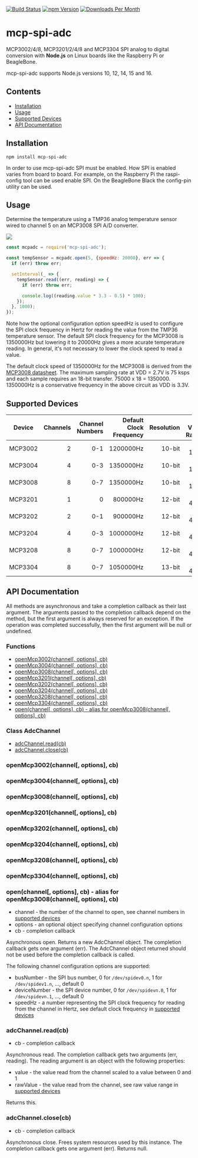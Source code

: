 [![Build Status](https://app.travis-ci.com/fivdi/mcp-spi-adc.svg?branch=master)](https://app.travis-ci.com/github/fivdi/mcp-spi-adc)
[![npm Version](http://img.shields.io/npm/v/mcp-spi-adc.svg)](https://www.npmjs.com/package/mcp-spi-adc)
[![Downloads Per Month](http://img.shields.io/npm/dm/mcp-spi-adc.svg)](https://www.npmjs.com/package/mcp-spi-adc)

# mcp-spi-adc

MCP3002/4/8, MCP3201/2/4/8 and MCP3304 SPI analog to digital conversion with
**Node.js** on Linux boards like the Raspberry Pi or BeagleBone.

mcp-spi-adc supports Node.js versions 10, 12, 14, 15 and 16.

## Contents

 * [Installation](#installation)
 * [Usage](#usage)
 * [Supported Devices](#supported-devices)
 * [API Documentation](#api-documentation)

## Installation

```
npm install mcp-spi-adc
```

In order to use mcp-spi-adc SPI must be enabled. How SPI is enabled varies
from board to board. For example, on the Raspberry Pi the raspi-config tool
can be used enable SPI. On the BeagleBone Black the config-pin utility can be
used.

## Usage

Determine the temperature using a TMP36 analog temperature sensor wired to
channel 5 on an MCP3008 SPI A/D converter.

<img src="https://raw.githubusercontent.com/fivdi/mcp-spi-adc/master/example/pi-mcp3008-tmp36.png">

```js
const mcpadc = require('mcp-spi-adc');

const tempSensor = mcpadc.open(5, {speedHz: 20000}, err => {
  if (err) throw err;

  setInterval(_ => {
    tempSensor.read((err, reading) => {
      if (err) throw err;

      console.log((reading.value * 3.3 - 0.5) * 100);
    });
  }, 1000);
});
```

Note how the optional configuration option speedHz is used to configure the
SPI clock frequency in Hertz for reading the value from the TMP36 temperature
sensor. The default SPI clock frequency for the MCP3008 is 1350000Hz but
lowering it to 20000Hz gives a more acurate temperature reading. In general,
it's not necessary to lower the clock speed to read a value.

The default clock speed of 1350000Hz for the MCP3008 is derived from the
[MCP3008 datasheet](https://cdn-shop.adafruit.com/datasheets/MCP3008.pdf).
The maximum sampling rate at VDD = 2.7V is 75 ksps and each sample requires
an 18-bit transfer. 75000 x 18 = 1350000. 1350000Hz is a conservative frequency
in the above circuit as VDD is 3.3V.

## Supported Devices

Device | Channels | Channel Numbers | Default Clock Frequency | Resolution | Raw Value Range
:---: | ---: | ---: | ---: | ---: | ---:
MCP3002 | 2 | 0-1 | 1200000Hz | 10-bit | 0-1023
MCP3004 | 4 | 0-3 | 1350000Hz | 10-bit | 0-1023
MCP3008 | 8 | 0-7 | 1350000Hz | 10-bit | 0-1023
MCP3201 | 1 | 0 | 800000Hz | 12-bit | 0-4095
MCP3202 | 2 | 0-1 | 900000Hz | 12-bit | 0-4095
MCP3204 | 4 | 0-3 | 1000000Hz | 12-bit | 0-4095
MCP3208 | 8 | 0-7 | 1000000Hz | 12-bit | 0-4095
MCP3304 | 8 | 0-7 | 1050000Hz | 13-bit | 0-4095

## API Documentation

All methods are asynchronous and take a completion callback as their last
argument. The arguments passed to the completion callback depend on the
method, but the first argument is always reserved for an exception. If the
operation was completed successfully, then the first argument will be null
or undefined.

### Functions

- [openMcp3002(channel[, options], cb)](#openmcp3002channel-options-cb)
- [openMcp3004(channel[, options], cb)](#openmcp3004channel-options-cb)
- [openMcp3008(channel[, options], cb)](#openmcp3008channel-options-cb)
- [openMcp3201(channel[, options], cb)](#openmcp3201channel-options-cb)
- [openMcp3202(channel[, options], cb)](#openmcp3202channel-options-cb)
- [openMcp3204(channel[, options], cb)](#openmcp3204channel-options-cb)
- [openMcp3208(channel[, options], cb)](#openmcp3208channel-options-cb)
- [openMcp3304(channel[, options], cb)](#openmcp3304channel-options-cb)
- [open(channel[, options], cb) - alias for openMcp3008(channel[, options], cb)](#openchannel-options-cb---alias-for-openmcp3008channel-options-cb)

### Class AdcChannel

- [adcChannel.read(cb)](#adcchannelreadcb)
- [adcChannel.close(cb)](#adcchannelclosecb)

### openMcp3002(channel[, options], cb)
### openMcp3004(channel[, options], cb)
### openMcp3008(channel[, options], cb)
### openMcp3201(channel[, options], cb)
### openMcp3202(channel[, options], cb)
### openMcp3204(channel[, options], cb)
### openMcp3208(channel[, options], cb)
### openMcp3304(channel[, options], cb)
### open(channel[, options], cb) - alias for openMcp3008(channel[, options], cb)
- channel - the number of the channel to open, see channel numbers in
[supported devices](#supported-devices)
- options - an optional object specifying channel configuration options
- cb - completion callback

Asynchronous open. Returns a new AdcChannel object. The completion callback
gets one argument (err). The AdcChannel object returned should not be used
before the completion callback is called.

The following channel configuration options are supported:

- busNumber - the SPI bus number, 0 for `/dev/spidev0.n`,
1 for `/dev/spidev1.n`, ..., default 0
- deviceNumber - the SPI device number, 0 for `/dev/spidevn.0`,
1 for `/dev/spidevn.1`, ..., default 0
- speedHz - a number representing the SPI clock frequency for reading from the
channel in Hertz, see default clock frequency in
[supported devices](#supported-devices)

### adcChannel.read(cb)
- cb - completion callback

Asynchronous read. The completion callback gets two arguments (err,
reading). The reading argument is an object with the following properties:

- value - the value read from the channel scaled to a value between 0 and 1
- rawValue - the value read from the channel, see raw value range in
[supported devices](#supported-devices)

Returns this.

### adcChannel.close(cb)
- cb - completion callback

Asynchronous close. Frees system resources used by this instance. The
completion callback gets one argument (err). Returns null.

